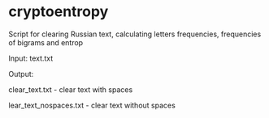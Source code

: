 # cryptoentropy
Script for clearing Russian text, calculating letters frequencies, frequencies of bigrams and entrop

Input: text.txt

Output: 

clear_text.txt - clear text with spaces

lear_text_nospaces.txt - clear text without spaces
